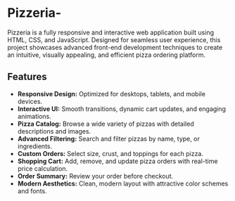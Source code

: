 # Pizzeria-
Pizzeria is a fully responsive and interactive web application built using HTML, CSS, and JavaScript. Designed for seamless user experience, this project showcases advanced front-end development techniques to create an intuitive, visually appealing, and efficient pizza ordering platform.

## Features

- **Responsive Design:** Optimized for desktops, tablets, and mobile devices.
- **Interactive UI:** Smooth transitions, dynamic cart updates, and engaging animations.
- **Pizza Catalog:** Browse a wide variety of pizzas with detailed descriptions and images.
- **Advanced Filtering:** Search and filter pizzas by name, type, or ingredients.
- **Custom Orders:** Select size, crust, and toppings for each pizza.
- **Shopping Cart:** Add, remove, and update pizza orders with real-time price calculation.
- **Order Summary:** Review your order before checkout.
- **Modern Aesthetics:** Clean, modern layout with attractive color schemes and fonts.
